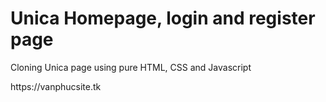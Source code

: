 # Unica Homepage, login and register page
Cloning Unica page using pure HTML, CSS and Javascript
<p> https://vanphucsite.tk
